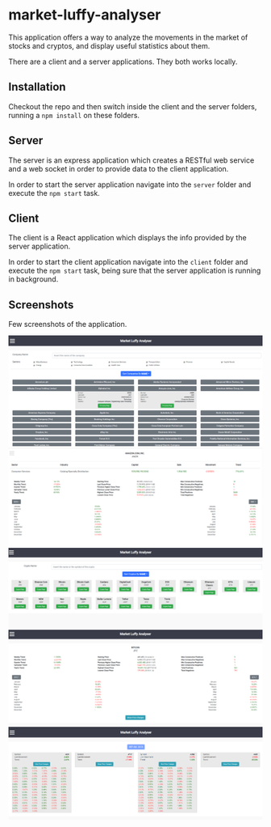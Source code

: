 # market-luffy-analyser

This application offers a way to analyze the movements in the market of stocks and cryptos, and display useful statistics about them.

There are a client and a server applications. They both works locally.

## Installation

Checkout the repo and then switch inside the client and the server folders, running a `npm install` on these folders.

## Server

The server is an express application which creates a RESTful web service and a web socket in order to provide data to the client application.

In order to start the server application navigate into the `server` folder and execute the `npm start` task.

## Client

The client is a React application which displays the info provided by the server application.

In order to start the client application navigate into the `client` folder and execute the `npm start` task, being sure that the server application
is running in background.

## Screenshots

Few screenshots of the application.

![Companies Page](companies-page.PNG)
![Company Details Page](company-details-page.PNG)
![Cryptos Page](cryptos-page.PNG)
![Crypto Details Page](crypto-details-page.PNG)
![All Movements Page](all-movements-page.PNG)
